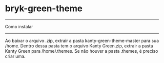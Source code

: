 # bryk-green-theme
_____
Como instalar
_____
Ao baixar o arquivo .zip, extrair a pasta kanty-green-theme-master para sua /home. Dentro dessa pasta tem o arquivo Kanty Green.zip, extrair a pasta Kanty Green para /home/.themes. Se não houver a pasta .themes, é preciso criar uma.
